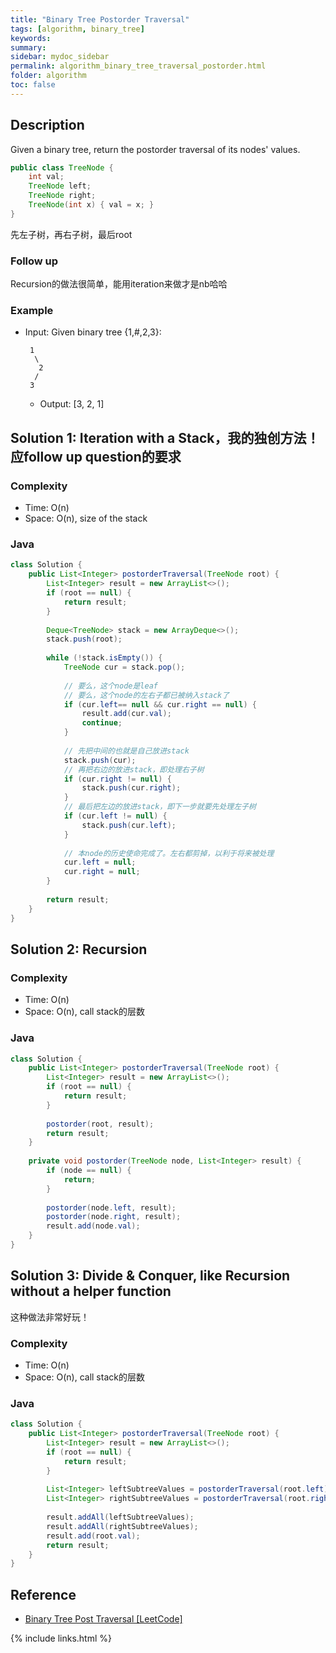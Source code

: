 ```yaml
---
title: "Binary Tree Postorder Traversal"
tags: [algorithm, binary_tree]
keywords:
summary:
sidebar: mydoc_sidebar
permalink: algorithm_binary_tree_traversal_postorder.html
folder: algorithm
toc: false
---
```


## Description
Given a binary tree, return the postorder traversal of its nodes' values.
```java
public class TreeNode {
    int val;
    TreeNode left;
    TreeNode right;
    TreeNode(int x) { val = x; }
}
```

先左子树，再右子树，最后root

### Follow up
Recursion的做法很简单，能用iteration来做才是nb哈哈

### Example
* Input: Given binary tree {1,#,2,3}:
  ```
   1
    \
     2
    /
   3
  ```
  * Output: [3, 2, 1]


## Solution 1: Iteration with a Stack，我的独创方法！应follow up question的要求

### Complexity
* Time: O(n)
* Space: O(n), size of the stack

### Java
```java
class Solution {
    public List<Integer> postorderTraversal(TreeNode root) {
        List<Integer> result = new ArrayList<>();
        if (root == null) {
            return result;
        }
        
        Deque<TreeNode> stack = new ArrayDeque<>();
        stack.push(root);
        
        while (!stack.isEmpty()) {
            TreeNode cur = stack.pop();
            
            // 要么，这个node是leaf
            // 要么，这个node的左右子都已被纳入stack了
            if (cur.left== null && cur.right == null) {
                result.add(cur.val);
                continue;
            }
            
            // 先把中间的也就是自己放进stack
            stack.push(cur);
            // 再把右边的放进stack，即处理右子树
            if (cur.right != null) {
                stack.push(cur.right);
            }
            // 最后把左边的放进stack，即下一步就要先处理左子树
            if (cur.left != null) {
                stack.push(cur.left);
            }
            
            // 本node的历史使命完成了。左右都剪掉，以利于将来被处理
            cur.left = null;
            cur.right = null;
        }
        
        return result;
    }
}
```

## Solution 2: Recursion

### Complexity
* Time: O(n)
* Space: O(n), call stack的层数

### Java
```java
class Solution {
    public List<Integer> postorderTraversal(TreeNode root) {
        List<Integer> result = new ArrayList<>();
        if (root == null) {
            return result;
        }
        
        postorder(root, result);
        return result;
    }
    
    private void postorder(TreeNode node, List<Integer> result) {
        if (node == null) {
            return;
        }
        
        postorder(node.left, result);
        postorder(node.right, result);
        result.add(node.val);
    }
}
```

## Solution 3: Divide & Conquer, like Recursion without a helper function
这种做法非常好玩！

### Complexity
* Time: O(n)
* Space: O(n), call stack的层数

### Java
```java
class Solution {
    public List<Integer> postorderTraversal(TreeNode root) {
        List<Integer> result = new ArrayList<>();
        if (root == null) {
            return result;
        }
        
        List<Integer> leftSubtreeValues = postorderTraversal(root.left);
        List<Integer> rightSubtreeValues = postorderTraversal(root.right);
        
        result.addAll(leftSubtreeValues);
        result.addAll(rightSubtreeValues);
        result.add(root.val);
        return result;
    }
}
```

## Reference
* [Binary Tree Post Traversal [LeetCode]](https://leetcode.com/problems/binary-tree-postorder-traversal/description/)

{% include links.html %}
